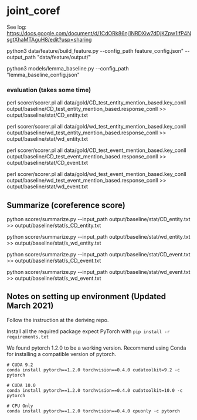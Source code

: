 # joint_coref
See log: https://docs.google.com/document/d/1CdORk86nj1NRDXiw7dDjKZpw1IfP4NsgtXhaMTAguH8/edit?usp=sharing


python3 data/feature/build_feature.py --config_path feature_config.json" --output_path "data/feature/output/"

python3 models/lemma_baseline.py --config_path "lemma_baseline_config.json"


### evaluation (takes some time)

perl scorer/scorer.pl all data/gold/CD_test_entity_mention_based.key_conll  output/baseline/CD_test_entity_mention_based.response_conll >> output/baseline/stat/CD_entity.txt 


perl scorer/scorer.pl all data/gold/wd_test_entity_mention_based.key_conll  output/baseline/wd_test_entity_mention_based.response_conll >> output/baseline/stat/wd_entity.txt 

perl scorer/scorer.pl all data/gold/CD_test_event_mention_based.key_conll  output/baseline/CD_test_event_mention_based.response_conll >> output/baseline/stat/CD_event.txt 

perl scorer/scorer.pl all data/gold/wd_test_event_mention_based.key_conll  output/baseline/wd_test_event_mention_based.response_conll >> output/baseline/stat/wd_event.txt 


## Summarize (coreference score)


python scorer/summarize.py --input_path output/baseline/stat/CD_entity.txt >> output/baseline/stat/s_CD_entity.txt

python scorer/summarize.py --input_path output/baseline/stat/wd_entity.txt >> output/baseline/stat/s_wd_entity.txt

python scorer/summarize.py --input_path output/baseline/stat/CD_event.txt >> output/baseline/stat/s_CD_event.txt

python scorer/summarize.py --input_path output/baseline/stat/wd_event.txt >> output/baseline/stat/s_wd_event.txt


## Notes on setting up environment (Updated March 2021)

Follow the instruction at the deriving repo.

Install all the required package expect PyTorch with
`pip install -r requirements.txt`

We found pytorch 1.2.0 to be a working version. Recommend using Conda for installing a compatible version of pytorch.
```
# CUDA 9.2
conda install pytorch==1.2.0 torchvision==0.4.0 cudatoolkit=9.2 -c pytorch

# CUDA 10.0
conda install pytorch==1.2.0 torchvision==0.4.0 cudatoolkit=10.0 -c pytorch

# CPU Only
conda install pytorch==1.2.0 torchvision==0.4.0 cpuonly -c pytorch
```